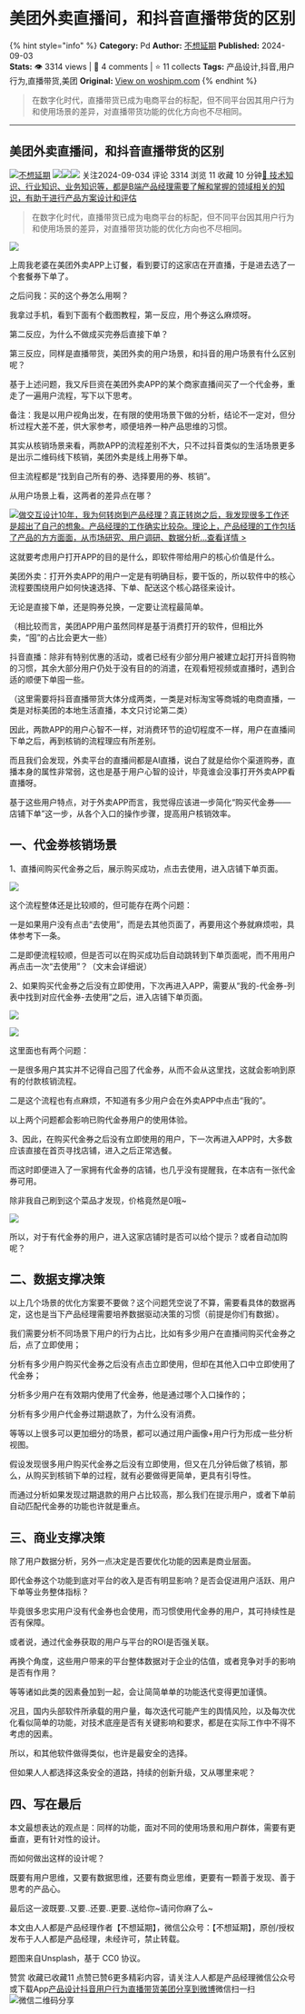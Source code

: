 # 美团外卖直播间，和抖音直播带货的区别
{% hint style="info" %}
**Category:** Pd
**Author:** [不想延期](https://www.woshipm.com/u/1426486)
**Published:** 2024-09-03  
**Stats:** 👁️ 3314 views | 💬 4 comments | ⭐ 11 collects
**Tags:** 产品设计,抖音,用户行为,直播带货,美团
**Original:** [View on woshipm.com](https://www.woshipm.com/pd/6108703.html)
{% endhint %}
> 在数字化时代，直播带货已成为电商平台的标配，但不同平台因其用户行为和使用场景的差异，对直播带货功能的优化方向也不尽相同。

---

## 美团外卖直播间，和抖音直播带货的区别

[![](https://static.woshipm.com/view/2022111815393217646.jpeg?imageView2/1/w/72/h/72/q/100)](https://www.woshipm.com/u/1426486)[不想延期](https://www.woshipm.com/u/1426486) ![](https://static.woshipm.com/tag/1121_1@2x.png)![](https://static.woshipm.com/tag/2105_1@2x.png)![](https://static.woshipm.com/tag/2204_1@2x.png) 关注2024-09-034 评论 3314 浏览 11 收藏 10 分钟[🔗 技术知识、行业知识、业务知识等，都是B端产品经理需要了解和掌握的领域相关的知识，有助于进行产品方案设计和评估](https://ke.qidianla.com/courses/bcpm)

> 在数字化时代，直播带货已成为电商平台的标配，但不同平台因其用户行为和使用场景的差异，对直播带货功能的优化方向也不尽相同。

![](https://image.woshipm.com/2024/09/03/14ff6ad2-699a-11ef-b6a1-00163e142b65.png)

上周我老婆在美团外卖APP上订餐，看到要订的这家店在开直播，于是进去选了一个套餐券下单了。

之后问我：买的这个券怎么用啊？

我拿过手机，看到下面有个截图教程，第一反应，用个券这么麻烦呀。

第二反应，为什么不做成买完券后直接下单？

第三反应，同样是直播带货，美团外卖的用户场景，和抖音的用户场景有什么区别呢？

基于上述问题，我又斥巨资在美团外卖APP的某个商家直播间买了一个代金券，重走了一遍用户流程，写下以下思考。

备注：我是以用户视角出发，在有限的使用场景下做的分析，结论不一定对，但分析过程大差不差，供大家参考，顺便培养一种产品思维的习惯。

其实从核销场景来看，两款APP的流程差别不大，只不过抖音类似的生活场景更多是出示二维码线下核销，美团外卖是线上用券下单。

但主流程都是“找到自己所有的券、选择要用的券、核销”。

从用户场景上看，这两者的差异点在哪？

[![](https://image.woshipm.com/2023/08/02/769bf6f4-30e6-11ee-b3cb-00163e0b5ff3.png)做交互设计10年，我为何转岗到产品经理？真正转岗之后，我发现很多工作还是超出了自己的想象。产品经理的工作确实比较杂。理论上，产品经理的工作包括了产品的方方面面，从市场研究、用户调研、数据分析...查看详情 >](https://ke.qidianla.com/courses/bcpm)

这就要考虑用户打开APP的目的是什么，即软件带给用户的核心价值是什么。

美团外卖：打开外卖APP的用户一定是有明确目标，要干饭的，所以软件中的核心流程要围绕用户如何快速选择、下单、配送这个核心路径来设计。

无论是直接下单，还是购券兑换，一定要让流程最简单。

（相比较而言，美团APP用户虽然同样是基于消费打开的软件，但相比外卖，“囤”的占比会更大一些）

抖音直播：除非有特别优惠的活动，或者已经有少部分用户被建立起打开抖音购物的习惯，其余大部分用户仍处于没有目的的消遣，在观看短视频或直播时，遇到合适的顺便下单囤一些。

（这里需要将抖音直播带货大体分成两类，一类是对标淘宝等商城的电商直播，一类是对标美团的本地生活直播，本文只讨论第二类）

因此，两款APP的用户心智不一样，对消费环节的迫切程度不一样，用户在直播间下单之后，再到核销的流程理应有所差别。

而且我们会发现，外卖平台的直播间都是AI直播，说白了就是给你个渠道购券，直播本身的属性非常弱，这也是基于用户心智的设计，毕竟谁会没事打开外卖APP看直播呀。

基于这些用户特点，对于外卖APP而言，我觉得应该进一步简化“购买代金券——店铺下单”这一步，从各个入口的操作步骤，提高用户核销效率。

## 一、代金券核销场景

1、直播间购买代金券之后，展示购买成功，点击去使用，进入店铺下单页面。

![](https://image.woshipm.com/2024/09/02/d5ec0548-690e-11ef-9bc7-00163e142b65.png)

这个流程整体还是比较顺的，但可能存在两个问题：

一是如果用户没有点击“去使用”，而是去其他页面了，再要用这个券就麻烦啦，具体参考下一条。

二是即便流程较顺，但是否可以在购买成功后自动跳转到下单页面呢，而不用用户再点击一次“去使用”？（文末会详细说）

2、如果购买代金券之后没有立即使用，下次再进入APP，需要从“我的-代金券-列表中找到对应代金券-去使用”之后，进入店铺下单页面。

![](https://image.woshipm.com/2024/09/02/d68b2b78-690e-11ef-9bc7-00163e142b65.png)

![](https://image.woshipm.com/2024/09/02/d72a764c-690e-11ef-9bc7-00163e142b65.png)

这里面也有两个问题：

一是很多用户其实并不记得自己囤了代金券，从而不会从这里找，这就会影响到原有的付款核销流程。

二是这个流程也有点麻烦，不知道有多少用户会在外卖APP中点击“我的”。

以上两个问题都会影响已购代金券用户的使用体验。

3、因此，在购买代金券之后没有立即使用的用户，下一次再进入APP时，大多数应该直接在首页寻找店铺，进入之后正常选餐。

而这时即便进入了一家拥有代金券的店铺，也几乎没有提醒我，在本店有一张代金券可用。

除非我自己刷到这个菜品才发现，价格竟然是0哦~

![](https://image.woshipm.com/2024/09/02/d7a1947a-690e-11ef-9bc7-00163e142b65.png)

所以，对于有代金券的用户，进入这家店铺时是否可以给个提示？或者自动加购呢？

## 二、数据支撑决策

以上几个场景的优化方案要不要做？这个问题凭空说了不算，需要看具体的数据再定，这也是当下产品经理需要培养数据驱动决策的习惯（前提是你们有数据）。

我们需要分析不同场景下用户的行为占比，比如有多少用户在直播间购买代金券之后，点了立即使用；

分析有多少用户购买代金券之后没有点击立即使用，但却在其他入口中立即使用了代金券；

分析多少用户在有效期内使用了代金券，他是通过哪个入口操作的；

分析有多少用户代金券过期退款了，为什么没有消费。

等等以上很多可以更加细分的场景，都可以通过用户画像+用户行为形成一些分析视图。

假设发现很多用户购买代金券之后没有立即使用，但又在几分钟后做了核销，那么，从购买到核销下单的过程，就有必要做得更简单，更具有引导性。

而通过分析如果发现过期退款的用户占比较高，那么我们在提示用户，或者下单前自动匹配代金券的功能也许就是重点。

## 三、商业支撑决策

除了用户数据分析，另外一点决定是否要优化功能的因素是商业层面。

即代金券这个功能到底对平台的收入是否有明显影响？是否会促进用户活跃、用户下单等业务整体指标？

毕竟很多忠实用户没有代金券也会使用，而习惯使用代金券的用户，其可持续性是否有保障。

或者说，通过代金券获取的用户与平台的ROI是否强关联。

再换个角度，这些用户带来的平台整体数据对于企业的估值，或者竞争对手的影响是否有作用？

等等诸如此类的因素叠加到一起，会让简简单单的功能迭代变得更加谨慎。

况且，国内头部软件所承载的用户量，每次迭代可能产生的舆情风险，以及每次优化看似简单的功能，对技术底座是否有关键影响和要求，都是在实际工作中不得不考虑的因素。

所以，和其他软件做得类似，也许是最安全的选择。

但如果人人都选择这条安全的道路，持续的创新升级，又从哪里来呢？

## 四、写在最后

本文最想表达的观点是：同样的功能，面对不同的使用场景和用户群体，需要有更垂直，更有针对性的设计。

而如何做出这样的设计呢？

既要有用户思维，又要有数据思维，还要有商业思维，更要有一颗善于发现、善于思考的产品心。

最后这一波既要..又要..还要..更要..送给你~请问你麻了么~

本文由人人都是产品经理作者【不想延期】，微信公众号：【不想延期】，原创/授权 发布于人人都是产品经理，未经许可，禁止转载。

题图来自Unsplash，基于 CC0 协议。

赞赏 收藏已收藏11 点赞已赞6更多精彩内容，请关注人人都是产品经理微信公众号或下载App[产品设计](https://www.woshipm.com/tag/%e4%ba%a7%e5%93%81%e8%ae%be%e8%ae%a1)[抖音](https://www.woshipm.com/tag/%e6%8a%96%e9%9f%b3)[用户行为](https://www.woshipm.com/tag/%e7%94%a8%e6%88%b7%e8%a1%8c%e4%b8%ba)[直播带货](https://www.woshipm.com/tag/%e7%9b%b4%e6%92%ad%e5%b8%a6%e8%b4%a7)[美团](https://www.woshipm.com/tag/%e7%be%8e%e5%9b%a2)[分享到微博](https://service.weibo.com/share/share.php?appkey=2775287854&title=美团外卖直播间，和抖音直播带货的区别&url=https://www.woshipm.com/pd/6108703.html&pic=https://image.woshipm.com/2024/09/03/14ff6ad2-699a-11ef-b6a1-00163e142b65.png)微信扫一扫![微信二维码](https://api.pwmqr.com/qrcode/create/?url=https://www.woshipm.com/pd/6108703.html)分享